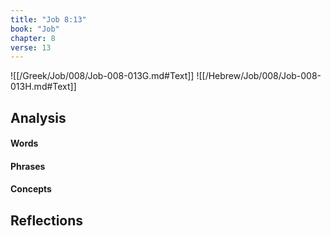 ```yaml
---
title: "Job 8:13"
book: "Job"
chapter: 8
verse: 13
---
```

![[/Greek/Job/008/Job-008-013G.md#Text]]
![[/Hebrew/Job/008/Job-008-013H.md#Text]]

## Analysis

#### Words

#### Phrases

#### Concepts

## Reflections
